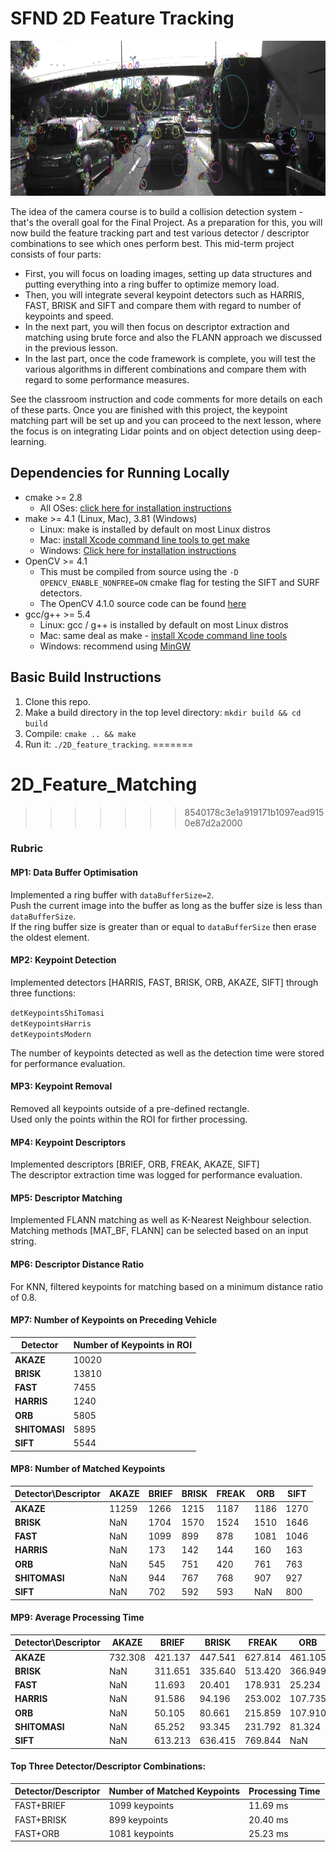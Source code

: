 
# SFND 2D Feature Tracking

<img src="images/keypoints.png" width="820" height="248" />

The idea of the camera course is to build a collision detection system - that's the overall goal for the Final Project. As a preparation for this, you will now build the feature tracking part and test various detector / descriptor combinations to see which ones perform best. This mid-term project consists of four parts:

* First, you will focus on loading images, setting up data structures and putting everything into a ring buffer to optimize memory load. 
* Then, you will integrate several keypoint detectors such as HARRIS, FAST, BRISK and SIFT and compare them with regard to number of keypoints and speed. 
* In the next part, you will then focus on descriptor extraction and matching using brute force and also the FLANN approach we discussed in the previous lesson. 
* In the last part, once the code framework is complete, you will test the various algorithms in different combinations and compare them with regard to some performance measures. 

See the classroom instruction and code comments for more details on each of these parts. Once you are finished with this project, the keypoint matching part will be set up and you can proceed to the next lesson, where the focus is on integrating Lidar points and on object detection using deep-learning. 

## Dependencies for Running Locally
* cmake >= 2.8
  * All OSes: [click here for installation instructions](https://cmake.org/install/)
* make >= 4.1 (Linux, Mac), 3.81 (Windows)
  * Linux: make is installed by default on most Linux distros
  * Mac: [install Xcode command line tools to get make](https://developer.apple.com/xcode/features/)
  * Windows: [Click here for installation instructions](http://gnuwin32.sourceforge.net/packages/make.htm)
* OpenCV >= 4.1
  * This must be compiled from source using the `-D OPENCV_ENABLE_NONFREE=ON` cmake flag for testing the SIFT and SURF detectors.
  * The OpenCV 4.1.0 source code can be found [here](https://github.com/opencv/opencv/tree/4.1.0)
* gcc/g++ >= 5.4
  * Linux: gcc / g++ is installed by default on most Linux distros
  * Mac: same deal as make - [install Xcode command line tools](https://developer.apple.com/xcode/features/)
  * Windows: recommend using [MinGW](http://www.mingw.org/)

## Basic Build Instructions

1. Clone this repo.
2. Make a build directory in the top level directory: `mkdir build && cd build`
3. Compile: `cmake .. && make`
4. Run it: `./2D_feature_tracking`.
=======
# 2D_Feature_Matching
>>>>>>> 8540178c3e1a919171b1097ead9150e87d2a2000

### **Rubric**

#### **MP1: Data Buffer Optimisation**
Implemented a ring buffer with ```dataBufferSize=2```.
<br>
Push the current image into the buffer as long as the buffer size is less than ```dataBufferSize```.
<br>
If the ring buffer size is greater than or equal to ```dataBufferSize``` then erase the oldest element.

#### **MP2: Keypoint Detection**
Implemented detectors [HARRIS, FAST, BRISK, ORB, AKAZE, SIFT] through three functions:

```detKeypointsShiTomasi```
<br>
```detKeypointsHarris```
<br>
```detKeypointsModern```

The number of keypoints detected as well as the detection time were stored for performance evaluation.

#### **MP3: Keypoint Removal**

Removed all keypoints outside of a pre-defined rectangle.
<br>
Used only the points within the ROI for firther processing.

#### **MP4: Keypoint Descriptors**

Implemented descriptors [BRIEF, ORB, FREAK, AKAZE, SIFT]
<br>
The descriptor extraction time was logged for performance evaluation.

#### **MP5: Descriptor Matching**

Implemented FLANN matching as well as K-Nearest Neighbour selection.
<br>
Matching methods [MAT_BF, FLANN] can be selected based on an input string.

#### **MP6: Descriptor Distance Ratio**

For KNN, filtered keypoints for matching based on a minimum distance ratio of 0.8.

#### **MP7: Number of Keypoints on Preceding Vehicle**

| Detector      | Number of Keypoints in ROI |
| ------------- | -------------------------- |
| **AKAZE**     | 10020                      |
| **BRISK**     | 13810                      |
| **FAST**      | 7455                       |
| **HARRIS**    | 1240                       |
| **ORB**       | 5805                       |
| **SHITOMASI** | 5895                       |
| **SIFT**      | 5544                       |

#### **MP8: Number of Matched Keypoints**

| Detector\Descriptor | AKAZE | BRIEF | BRISK | FREAK | ORB  | SIFT |
| ------------------- | ----- | ----- | ----- | ----- | ---- | ---  |
| **AKAZE**           | 11259 | 1266  | 1215  | 1187  | 1186 | 1270 |
| **BRISK**           | NaN   | 1704  | 1570  | 1524  | 1510 | 1646 |
| **FAST**            | NaN   | 1099  | 899   | 878   | 1081 | 1046 |
| **HARRIS**          | NaN   | 173   | 142   | 144   | 160  | 163  |
| **ORB**             | NaN   | 545   | 751   | 420   | 761  | 763  |
| **SHITOMASI**       | NaN   | 944   | 767   | 768   | 907  | 927  |
| **SIFT**            | NaN   | 702   | 592   | 593   | NaN  | 800  |


#### **MP9: Average Processing Time**

| Detector\Descriptor | AKAZE   | BRIEF    | BRISK   | FREAK   | ORB     | SIFT    |
| ------------------- | ------- | -------- |-------- | ------- | ------- | ------- |
| **AKAZE**           | 732.308 | 421.137  | 447.541 | 627.814 | 461.105 | 585.463 |
| **BRISK**           | NaN     | 311.651  | 335.640 | 513.420 | 366.949 | 543.740 |
| **FAST**            | NaN     | 11.693   | 20.401  | 178.931 | 25.234  | 98.872  |
| **HARRIS**          | NaN     | 91.586   | 94.196  | 253.002 | 107.735 | 188.229 |
| **ORB**             | NaN     | 50.105   | 80.661  | 215.859 | 107.910 | 249.276 |
| **SHITOMASI**       | NaN     | 65.252   | 93.345  | 231.792 | 81.324  | 172.291 |
| **SIFT**            | NaN     | 613.213  | 636.415 | 769.844 | NaN     | 977.216 |


#### **Top Three Detector/Descriptor Combinations:**

Detector/Descriptor  | Number of Matched Keypoints | Processing Time |
-------------------- | --------------------------- | --------------- |
FAST+BRIEF           | 1099 keypoints              | 11.69 ms        |
FAST+BRISK           | 899 keypoints               | 20.40 ms        |
FAST+ORB             | 1081 keypoints              | 25.23 ms        |
